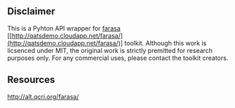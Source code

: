 ## Disclaimer

This is a Pyhton API wrapper for [farasa](http://qatsdemo.cloudapp.net/farasa/) [[http://qatsdemo.cloudapp.net/farasa/](http://qatsdemo.cloudapp.net/farasa/)] toolkit. Although this work is licsenced under MIT, the original work is strictly premitted for research purposes only. For any commercial uses, please contact the toolkit creators.

 

## Resources
http://alt.qcri.org/farasa/
<!--stackedit_data:
eyJoaXN0b3J5IjpbMzU4NjUzMzkyXX0=
-->